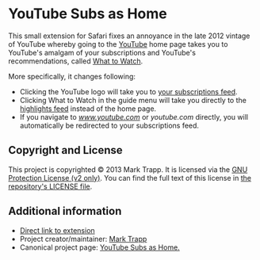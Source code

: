 # YouTube Subs as Home

This small extension for Safari fixes an annoyance in the late 2012
vintage of YouTube whereby going to the [YouTube][1] home page takes you to
YouTube's amalgam of your subscriptions and YouTube's recommendations,
called [What to Watch][2].

More specifically, it changes following:

* Clicking the YouTube logo will take you to 
[your subscriptions feed][3].
* Clicking What to Watch in the guide menu will take you directly to the
[highlights feed][2] instead of the home page.
* If you navigate to *www.youtube.com* or *youtube.com* directly, you
will automatically be redirected to your subscriptions feed.

## Copyright and License

This project is copyrighted © 2013 Mark Trapp. It is licensed via the
[GNU Protection License (v2 only)][4]. You can find the full text of this
license in [the repository's LICENSE file][5].

## Additional information

* [Direct link to extension][6]
* Project creator/maintainer: [Mark Trapp][7]
* Canonical project page: [YouTube Subs as Home.][8]

[1]: http://youtube.com
[2]: http://youtube.com/feed/highlights
[3]: http://youtube.com/feed/subscriptions
[4]: http://www.gnu.org/licenses/gpl-2.0.html
[5]: https://github.com/itafroma/youtube-subs-as-home/blob/master/LICENSE
[6]: https://raw.github.com/itafroma/youtube-subs-as-home/master/dist/YouTubeSubsAsHome-1.0.0.safariextz
[7]: http://marktrapp.com
[8]: http://marktrapp.com/projects/quickies/youtube-subs-home
